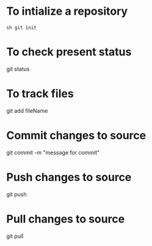 # To intialize a repository
```sh git init```
# To check present status
git status
# To track files
git add fileName
# Commit changes to source
git commit -m "message for commit"
# Push changes to source
git push
# Pull changes to source
git pull